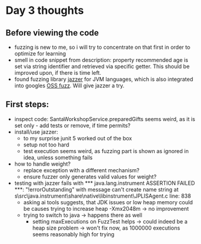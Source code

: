 # Day 3 thoughts

## Before viewing the code
- fuzzing is new to me, so i will try to concentrate on that first in order to optimize for learning
- smell in code snippet from description: property recommended age is set via string identifier and retrieved via specific getter. This should be improved upon, if there is time left.
- found fuzzing library [jazzer](https://github.com/CodeIntelligenceTesting/jazzer) for JVM languages, which is also integrated into googles [OSS fuzz](https://github.com/google/oss-fuzz). Will give jazzer a try.  

## First steps:

- inspect code: SantaWorkshopService.preparedGifts seems weird, as it is set only - add tests or remove, if time permits?
- install/use jazzer:
  - to my surprise junit 5 worked out of the box
  - setup not too hard
  - test execution seems weird, as fuzzing part is shown as ignored in idea, unless something fails
- how to handle weight?
  - replace exception with a different mechanism?
  - ensure fuzzer only generates valid values for weight?
- testing with jazzer fails with *** java.lang.instrument ASSERTION FAILED ***: "!errorOutstanding" with message can't create name string at s\src\java.instrument\share\native\libinstrument\JPLISAgent.c line: 838
  - asking ai tools suggests, that JDK issues or low heap memory could be causes trying to increase heap -Xmx2048m -> no improvement
  - trying to switch to java -> happens there as well
    - setting maxExecutions on FuzzTest helps -> could indeed be a heap size problem -> won't fix now, as 1000000 executions seems reasonably high for trying